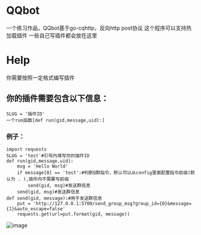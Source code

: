 # QQbot
一个练习作品，QQbot基于go-cqhttp，反向http post协议
这个程序可以支持热加载插件
一些自己写插件都会放在这里

# Help
你需要按照一定格式编写插件
## 你的插件需要包含以下信息：
`SLUG = '插件ID'`  
`一个run函数[def run(gid,message,uid):]`  
### 例子：
```
import requests
SLUG = 'test'#引号内填写你的插件ID
def run(gid,message,uid):
    msg = 'Hello World'
    if message[0] == 'test':#判断Q群指令，默认可以从config里面配置指令前缀(默认为 . ),插件内不需要写前缀
        send(gid, msg)#发送群信息
    send(gid, msg)#发送群信息
def send(gid, message):#用于发送群信息
    put = 'http://127.0.0.1:5700/send_group_msg?group_id={0}&message={1}&auto_escape=false'
    requests.get(url=put.format(gid, message))
```
![image](https://s1.328888.xyz/2022/06/03/W835R.png)
